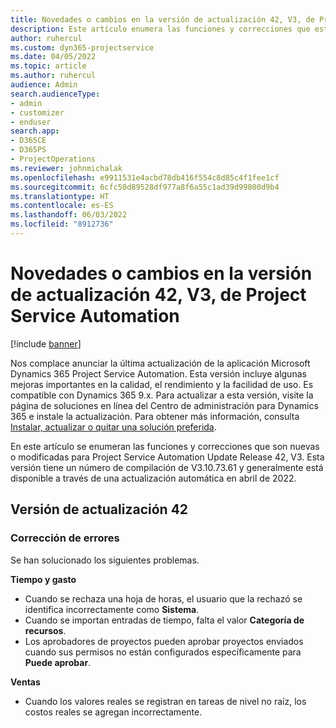 ```yaml
---
title: Novedades o cambios en la versión de actualización 42, V3, de Project Service Automation
description: Este artículo enumera las funciones y correcciones que están disponibles en la actualización de la versión 42, V3 de Microsoft Dynamics 365 Project Service Automation.
author: ruhercul
ms.custom: dyn365-projectservice
ms.date: 04/05/2022
ms.topic: article
ms.author: ruhercul
audience: Admin
search.audienceType:
- admin
- customizer
- enduser
search.app:
- D365CE
- D365PS
- ProjectOperations
ms.reviewer: johnmichalak
ms.openlocfilehash: e9911531e4acbd78db416f554c8d85c4f1fee1cf
ms.sourcegitcommit: 6cfc50d89528df977a8f6a55c1ad39d99800d9b4
ms.translationtype: HT
ms.contentlocale: es-ES
ms.lasthandoff: 06/03/2022
ms.locfileid: "8912736"
---
```

# <a name="whats-new-or-changed-in-project-service-automation-update-release-42-v3"></a>Novedades o cambios en la versión de actualización 42, V3, de Project Service Automation

[!include [banner](../includes/psa-now-project-operations.md)]

Nos complace anunciar la última actualización de la aplicación Microsoft Dynamics 365 Project Service Automation. Esta versión incluye algunas mejoras importantes en la calidad, el rendimiento y la facilidad de uso. Es compatible con Dynamics 365 9.x. Para actualizar a esta versión, visite la página de soluciones en línea del Centro de administración para Dynamics 365 e instale la actualización. Para obtener más información, consulta [Instalar, actualizar o quitar una solución preferida](/power-platform/admin/install-remove-preferred-solution).

En este artículo se enumeran las funciones y correcciones que son nuevas o modificadas para Project Service Automation Update Release 42, V3. Esta versión tiene un número de compilación de V3.10.73.61 y generalmente está disponible a través de una actualización automática en abril de 2022.

## <a name="update-release-42"></a>Versión de actualización 42

### <a name="bug-fixes"></a>Corrección de errores

Se han solucionado los siguientes problemas.

**Tiempo y gasto**

- Cuando se rechaza una hoja de horas, el usuario que la rechazó se identifica incorrectamente como **Sistema**.
- Cuando se importan entradas de tiempo, falta el valor **Categoría de recursos**.
- Los aprobadores de proyectos pueden aprobar proyectos enviados cuando sus permisos no están configurados específicamente para **Puede aprobar**.

**Ventas**

- Cuando los valores reales se registran en tareas de nivel no raíz, los costos reales se agregan incorrectamente.

